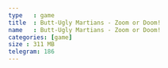 ```yaml
---
type   : game
title  : Butt-Ugly Martians - Zoom or Doom!
name   : Butt-Ugly Martians - Zoom or Doom!
categories: [game]
size : 311 MB
telegram: 186
---
```




